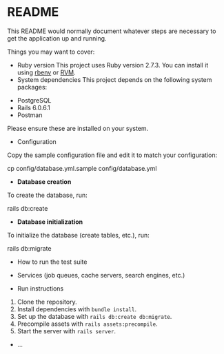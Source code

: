 # README

This README would normally document whatever steps are necessary to get the
application up and running.

Things you may want to cover:

* Ruby version 
This project uses Ruby version 2.7.3. You can install it using [rbenv](https://github.com/rbenv/rbenv) or [RVM](https://rvm.io/).
* System dependencies
This project depends on the following system packages:

- PostgreSQL
- Rails 6.0.6.1
- Postman

Please ensure these are installed on your system.

* Configuration

Copy the sample configuration file and edit it to match your configuration:


cp config/database.yml.sample config/database.yml

* **Database creation**


To create the database, run:


rails db:create


* **Database initialization**


To initialize the database (create tables, etc.), run:


rails db:migrate

* How to run the test suite

* Services (job queues, cache servers, search engines, etc.)

* Run instructions

1. Clone the repository.
2. Install dependencies with `bundle install`.
3. Set up the database with `rails db:create db:migrate`.
4. Precompile assets with `rails assets:precompile`.
5. Start the server with `rails server`.

* ...
